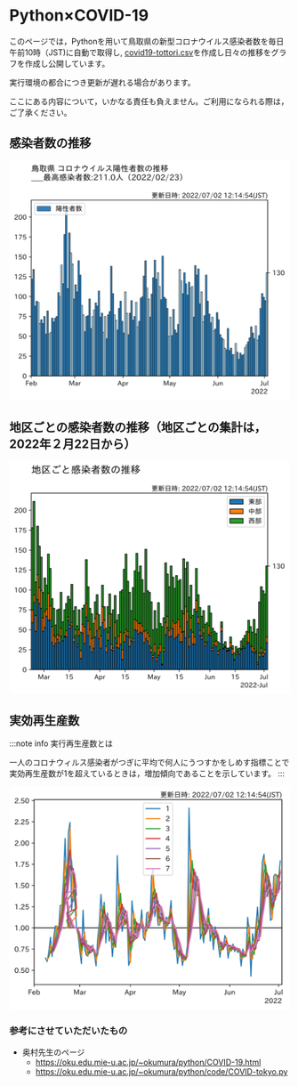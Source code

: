 # Python×COVID-19
このページでは，Pythonを用いて鳥取県の新型コロナウイルス感染者数を毎日午前10時（JST)に自動で取得し,
[covid19-tottori.csv]( https://github.com/ITO-Naoto/python/blob/main/covid19/Data/csv/covid19-tottori.csv　"covid19-tottori.csv")を作成し日々の推移をグラフを作成し公開しています。

実行環境の都合につき更新が遅れる場合があります。

ここにある内容について，いかなる責任も負えません。ご利用になられる際は，ご了承ください。
## 感染者数の推移

![fig1](Data/fig/graph/tottori.svg)

## 地区ごとの感染者数の推移（地区ごとの集計は，2022年２月22日から）

![fig2](Data/fig/graph/tottori-area.svg)

## 実効再生産数

:::note info
実行再生産数とは

一人のコロナウィルス感染者がつぎに平均で何人にうつすかをしめす指標ことで実効再生産数が1を超えているときは，増加傾向であることを示しています。
:::


![fig2](Data/fig/graph/tottori-rt.svg)


### 参考にさせていただいたもの
* 奥村先生のページ
   - https://oku.edu.mie-u.ac.jp/~okumura/python/COVID-19.html
   - https://oku.edu.mie-u.ac.jp/~okumura/python/code/COVID-tokyo.py
